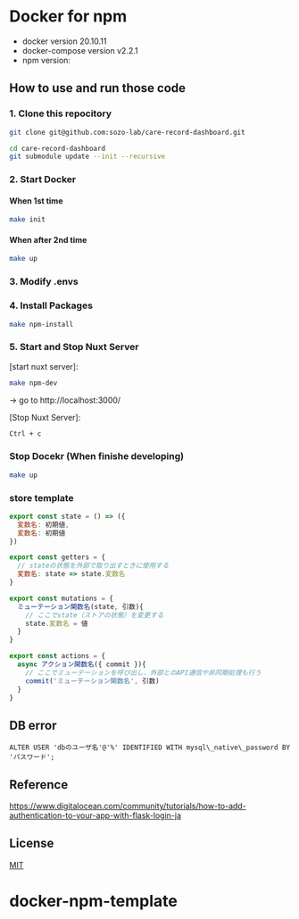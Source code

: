 # Docker for npm

- docker version 20.10.11
- docker-compose version v2.2.1
- npm version:

## How to use and run those code

### 1. Clone this repocitory
```bash
git clone git@github.com:sozo-lab/care-record-dashboard.git

cd care-record-dashboard
git submodule update --init --recursive
```

### 2. Start Docker

#### When 1st time
```bash
make init
```

#### When after 2nd time
```bash
make up
```

### 3. Modify .envs


### 4. Install Packages
```bash
make npm-install
```

### 5. Start and Stop Nuxt Server

[start nuxt server]:

```bash
make npm-dev
```
-> go to http://localhost:3000/

[Stop Nuxt Server]:

```bash
Ctrl + c
```

### Stop Docekr (When finishe developing)
```bash
make up
```

### store template
```js
export const state = () => ({
  変数名: 初期値,
  変数名: 初期値
})

export const getters = {
  // stateの状態を外部で取り出すときに使用する
  変数名: state => state.変数名
}

export const mutations = {
  ミューテーション関数名(state, 引数){
    // ここでstate（ストアの状態）を変更する
    state.変数名 = 値
  }
}

export const actions = {
  async アクション関数名({ commit }){
    // ここでミューテーションを呼び出し、外部とのAPI通信や非同期処理も行う
    commit('ミューテーション関数名', 引数)
  }
}
```

## DB error
```
ALTER USER 'dbのユーザ名'@'%' IDENTIFIED WITH mysql\_native\_password BY 'パスワード';
```

## Reference
https://www.digitalocean.com/community/tutorials/how-to-add-authentication-to-your-app-with-flask-login-ja

## License
[MIT](./LICENSE)
# docker-npm-template
